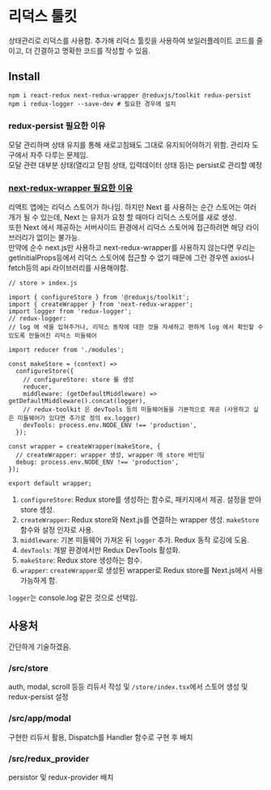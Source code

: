 # 리덕스 툴킷

상태관리로 리덕스를 사용함. 추가해 리덕스 툴킷을 사용하여 보일러플레이트 코드를 줄이고, 더 간결하고 명확한 코드를 작성할 수 있음.

## Install

`npm i react-redux next-redux-wrapper @reduxjs/toolkit redux-persist`
`npm i redux-logger --save-dev # 필요한 경우에 설치`

### redux-persist 필요한 이유

모달 관리하며 상태 유지를 통해 새로고침돼도 그대로 유지되어야하기 위함. 관리자 도구에서 자주 다루는 문제임.<br/>
모달 관련 대부분 상태(열리고 닫힘 상태, 입력데이터 상태 등)는 persist로 관리할 예정

### [next-redux-wrapper 필요한 이유](https://simsimjae.medium.com/next-redux-wrapper%EA%B0%80-%ED%95%84%EC%9A%94%ED%95%9C-%EC%9D%B4%EC%9C%A0-5d0176209d14)

리액트 앱에는 리덕스 스토어가 하나임. 하지만 Next 를 사용하는 순간 스토어는 여러 개가 될 수 있는데, Next 는 유저가 요청 할 때마다 리덕스 스토어를 새로 생성.<br />
또한 Next 에서 제공하는 서버사이드 환경에서 리덕스 스토어에 접근하려면 해당 라이브러리가 없이는 불가능.<br/>
만약에 순수 next.js만 사용하고 next-redux-wrapper를 사용하지 않는다면 우리는 getInitialProps등에서 리덕스 스토어에 접근할 수 없기 때문에 그런 경우엔 axios나 fetch등의 api 라이브러리를 사용해야함.

```tsx
// store > index.js

import { configureStore } from '@reduxjs/toolkit';
import { createWrapper } from 'next-redux-wrapper';
import logger from 'redux-logger';
// redux-logger:
// log 에 색을 입혀주거나, 리덕스 동작에 대한 것을 자세하고 편하게 log 에서 확인할 수 있도록 만들어진 리덕스 미들웨어

import reducer from './modules';

const makeStore = (context) =>
  configureStore({
    // configureStore: store 를 생성
    reducer,
    middleware: (getDefaultMiddleware) => getDefaultMiddleware().concat(logger),
    // redux-toolkit 은 devTools 등의 미들웨어들을 기본적으로 제공 (사용하고 싶은 미들웨어가 있다면 추가로 정의 ex.logger)
    devTools: process.env.NODE_ENV !== 'production',
  });

const wrapper = createWrapper(makeStore, {
  // createWrapper: wrapper 생성, wrapper 에 store 바인딩
  debug: process.env.NODE_ENV !== 'production',
});

export default wrapper;
```

1. `configureStore`: Redux store를 생성하는 함수로, 패키지에서 제공. 설정을 받아 store 생성.
2. `createWrapper`: Redux store와 Next.js를 연결하는 wrapper 생성. `makeStore` 함수와 설정 인자로 사용.
3. `middleware`: 기본 미들웨어 가져온 뒤 `logger` 추가. Redux 동작 로깅에 도움.
4. `devTools`: 개발 환경에서만 Redux DevTools 활성화.
5. `makeStore`: Redux store 생성하는 함수.
6. `wrapper`: `createWrapper`로 생성된 wrapper로 Redux store를 Next.js에서 사용 가능하게 함.

`logger`는 console.log 같은 것으로 선택임.

## 사용처

간단하게 기술하겠음.

### /src/store

auth, modal, scroll 등등 리듀서 작성 및 `/store/index.tsx`에서 스토어 생성 및 redux-persist 설정

### /src/app/modal

구현한 리듀서 활용, Dispatch를 Handler 함수로 구현 후 배치

### /src/redux_provider

persistor 및 redux-provider 배치
